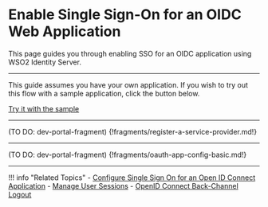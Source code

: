 # Enable Single Sign-On for an OIDC Web Application

This page guides you through enabling SSO for an OIDC application using WSO2 Identity Server.

---

This guide assumes you have your own application. If you wish to try out this flow with a sample application, click the button below. 

<a class="samplebtn_a" href="../../../quick-starts/sso-for-oidc-apps" rel="nofollow noopener">Try it with the sample</a>

----
(TO DO: dev-portal-fragment)
{!fragments/register-a-service-provider.md!}

----
(TO DO: dev-portal-fragment)
{!fragments/oauth-app-config-basic.md!}

----

!!! info "Related Topics"
    - [Configure Single Sign On for an Open ID Connect Application](../../../quick-starts/sso-for-oidc-apps)
    - [Manage User Sessions](../session-management-logout)
    - [OpenID Connect Back-Channel Logout](../login/oidc-backchannel-logout)